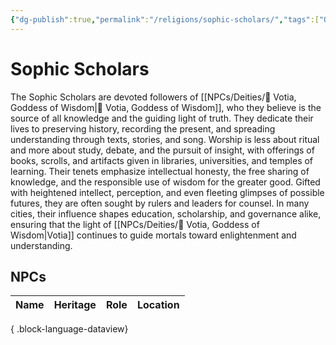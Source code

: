 ```yaml
---
{"dg-publish":true,"permalink":"/religions/sophic-scholars/","tags":["Organization"]}
---
```


# Sophic Scholars
The Sophic Scholars are devoted followers of [[NPCs/Deities/📘 Votia, Goddess of Wisdom\|📘 Votia, Goddess of Wisdom]], who they believe is the source of all knowledge and the guiding light of truth. They dedicate their lives to preserving history, recording the present, and spreading understanding through texts, stories, and song. Worship is less about ritual and more about study, debate, and the pursuit of insight, with offerings of books, scrolls, and artifacts given in libraries, universities, and temples of learning. Their tenets emphasize intellectual honesty, the free sharing of knowledge, and the responsible use of wisdom for the greater good. Gifted with heightened intellect, perception, and even fleeting glimpses of possible futures, they are often sought by rulers and leaders for counsel. In many cities, their influence shapes education, scholarship, and governance alike, ensuring that the light of [[NPCs/Deities/📘 Votia, Goddess of Wisdom\|Votia]] continues to guide mortals toward enlightenment and understanding.

## NPCs
| Name | Heritage | Role | Location |
| ---- | -------- | ---- | -------- |

{ .block-language-dataview}


<!--
PIC / Map
-->